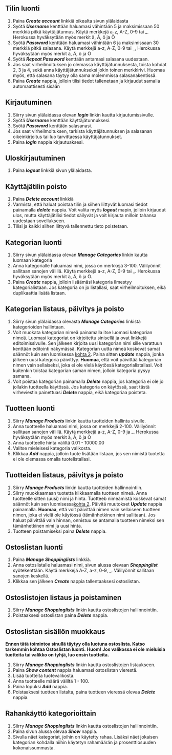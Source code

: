 ## Tilin luonti

1. Paina **_Create account_** linkkiä oikealta sivun ylälaidasta
2. Syötä **_Username_** kenttään haluamasi vähintään 5 ja maksimissaan 50 merkkiä pitkä käyttäjätunnus. 
Käytä merkkejä a-z, A-Z, 0-9 tai _. Herokussa hyväksytään myös merkit ä, Ä, ö ja Ö  
3. Syötä **_Password_** kenttään haluamasi vähintään 6 ja maksimissaan 30 merkkiä pitkä salasana. 
Käytä merkkejä a-z, A-Z, 0-9 tai _, Herokussa hyväksytään myös merkit ä, Ä, ö ja Ö  
4. Syötä **_Repeat Password_** kenttään antamasi salasana uudestaan.
5. Jos saat virheilmoituksen jo olemassa käyttäjätunnuksesta, toista kohdat 2, 3 ja 4, sekä anna käyttäjätunnukseksi jokin toinen merkkirivi. Huomaa myös, että salasana täytyy olla sama molemmissa salasanakentissä.
6. Paina **_Create_** nappia, jolloin tilisi tiedot tallenetaan ja kirjaudut samalla automaattisesti sisään

## Kirjautuminen

1. Siirry sivun ylälaidassa olevan **_login_** linkin kautta kirjautumissivulle.
2. Syötä **_Username_** kenttään käyttäjätunnuksesi.
3. Syötä **_Password_** kenttään salasanasi.
4. Jos saat virheilmoituksen, tarkista käyttäjätunnuksen ja salasanan oikeinkirjoitus tai luo tarvittaessa käyttäjätunnukset.
5. Paina **_login_** nappia kirjautuaksesi.

## Uloskirjautuminen

1. Paina **_logout_** linkkiä sivun ylälaidasta. 

## Käyttäjätilin poisto

1. Paina **_Delete account_** linkkiä
2. Varmista, että haluat poistaa tilin ja siihen liittyvät luomasi tiedot painamalla **_delete_** nappia. Voit valita myös **_logout_** mapin, jolloin kirjaudut ulos, mutta käyttäjätilisi tiedot säilyvät ja voit kirjauta milloin tahansa uudestaan sovellukseen.
3. Tilisi ja kaikki siihen liittyvä tallennettu tieto poistetaan.

## Kategorian luonti

1. Siirry sivun ylälaidassa olevan **_Manage Categories_** linkin kautta luomaan kategoria
2. Anna kategorialle haluamasi nimi, jossa on merkkejä 3-100. Välilyönnit sallitaan sanojen välillä.
Käytä merkkejä a-z, A-Z, 0-9 tai _. Herokussa hyväksytään myös merkit ä, Ä, ö ja Ö.  
3. Paina **_Create_** nappia, jolloin lisäämäsi kategoria ilmestyy kategorialistaan. Jos kategoria on jo listallasi, saat virheilmoituksen, eikä duplikaattia lisätä listaan.

## Kategorian listaus, päivitys ja poisto

1. Siirry sivun ylälaidassa olevasta **_Manage Categories_** linkistä kategorioiden hallintaan.
2. Voit muokata kategorian nimeä painamalla itse luomasi kategorian nimeä. Luomasi kategoriat on kirjoitettu sinisellä ja ovat linkkejä editoimissivulle. Sen jälkeen kirjoita uusi kategorian nimi sille varattuun kenttään editointi näkymässä. Kategorian uutta nimeä koskevat samat säännöt kuin sen luomisessa [kohta 2](). Paina sitten **_update_** nappia, jonka jälkeen uusi kategoria päivittyy. **Huomaa**, että voit päivittää kategorian nimen vain sellaiseksi, joka ei ole vielä käytössä kategorialistallasi. Voit kuitenkin toistaa kategorian saman nimen, jolloin kategoria pysyy samana.
3. Voit poistaa kategorian painamalla **_Delete_** nappia, jos kategoria ei ole jo jollakin tuotteella käytössä. 
Jos kategoria on käytössä, saat tästä virheviestin painettuasi **_Delete_** nappia, eikä kategoriaa poisteta. 

## Tuotteen luonti

1. Siirry **_Manage Products_** linkin kautta tuotteiden hallinta sivulle.
2. Anna tuotteelle haluamasi nimi, jossa on merkkejä 2-100. Välilyönnit sallitaan sanojen välillä.
Käytä merkkejä a-z, A-Z, 0-9 ja _. Herokussa hyväksytään myös merkit ä, Ä, ö ja Ö 
3. Anna tuotteelle hinta väliltä 0.01 - 10000.00
4. Valitse mieleisesi kategoria valikosta. 
5. Klikkaa **_Add_** nappia, jolloin tuote lisätään listaan, jos sen nimistä tuotetta ei ole olemassa omalla tuotelistallasi.

## Tuotteiden listaus, päivitys ja poisto

1. Siirry **_Manage Products_** linkin kautta tuotteiden hallinnointiin.
2. Siirry muokkaamaan tuotetta klikkaamalla tuotteen nimeä. Anna tuotteelle sitten (uusi) nimi ja hinta. Tuotteeb nimeämistä koskevat samat säännöt kuin sen luomisessa[kohta 2](). Päivitä muutokset **_Update_** nappia painamalla. **Huomaa**, että voit päivittää nimen vain sellaiseen tuotteen nimen, joka ei vielä ole käytössä (tämänhetkinen nimi sallitaan). Jos haluat päivittää vain hinnan, onnistuu se antamalla tuotteen nimeksi sen tämänhetkinen nimi ja uusi hinta.
3. Tuotteen poistamiseksi paina **_Delete_** nappia.

## Ostoslistan luonti

1. Paina **_Manage Shoppinglists_** linkkiä.
2. Anna ostoslistalle haluamasi nimi, sivun alussa olevaan **_Shoppinglist_** syötekenttään. Käytä merkkejä A-Z, a-z, 0-9, _.
Välilyönnit sallitaan sanojen keskellä.
3. Klikkaa sen jälkeen **_Create_** nappia tallentaaksesi ostoslistan.

## Ostoslistojen listaus ja poistaminen

1. Siirry **_Manage Shoppinglists_** linkin kautta ostoslistojen hallinnointiin. 
2. Poistaaksesi ostoslistan paina **_Delete_** nappia.

## Ostoslistan sisällön muokkaus

**Ennen tätä toimintoa sinullä täytyy olla luotuna ostoslista. Katso tarkemmin kohtaa Ostoslistan luonti.**
**Huom! Jos valikossa ei ole mieluisia tuotteita tai valikko on tyhjä, luo ensin tuotteita.**

1. Siirry **_Manage Shoppinglists_** linkin kautta ostoslistojen listaukseen. 
2. Paina **_Show content_** nappia haluamasi ostoslistan vierestä.
3. Lisää tuotteita tuotevalikosta.
4. Anna tuotteelle määrä väliltä 1 - 100.
6. Paina lopuksi **_Add_** nappia.
7. Poistaaksesi tuotteen listalta, paina tuotteen vieressä olevaa **_Delete_** nappia.

## Rahankäyttö kategorioittain

1. Siirry **_Manage Shoppinglists_** linkin kautta ostoslistojen hallinnointiin.
2. Paina sivun alussa olevaa **_Show_** nappia.
3. Sivulla näet kategoriat, joihin on käytetty rahaa. Lisäksi näet jokaisen kategorian kohdalla niihin käytetyn rahamäärän ja prosenttiosuuden kokonaissummasta.

